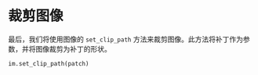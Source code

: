 # 裁剪图像

最后，我们将使用图像的 `set_clip_path` 方法来裁剪图像。此方法将补丁作为参数，并将图像裁剪为补丁的形状。

```python
im.set_clip_path(patch)
```
